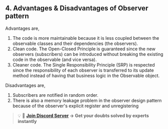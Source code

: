 ## 4. Advantages & Disadvantages of Observer pattern
Advantages are,
1. The code is more maintainable because it is less coupled between the observable classes and their dependencies (the observers).
2. Clean code. The Open-Closed Principle is guaranteed since the new observers (subscribers) can be introduced without breaking the existing code in the observable (and vice versa).
3. Cleaner code. The Single Responsibility Principle (SRP) is respected since the responsibility of each observer is transferred to its update method instead of having that business logic in the Observable object.

Disadvantages are,
1. Subscribers are notified in random order. 
2. There is also a memory leakage problem in the observer design pattern because of the observer's explicit register and unregistering

>💡 🚀 **[Join Discord Server](https://discord.gg/J5zDscnzms) → Get your doubts solved by experts instantly**
